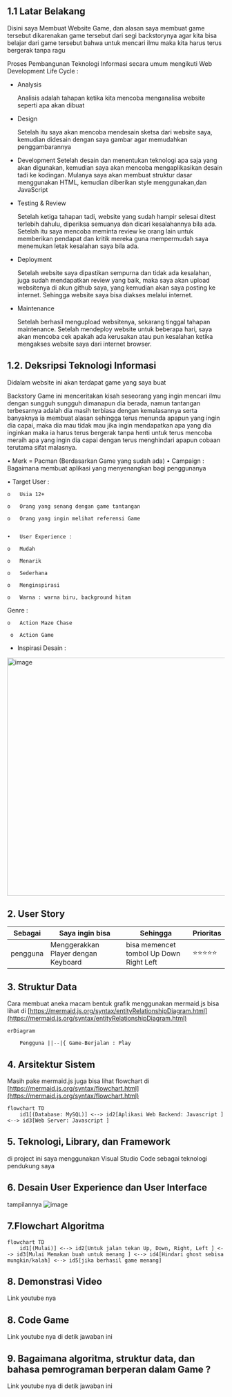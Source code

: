 ## 1.1 Latar Belakang

Disini saya Membuat Website Game, dan alasan saya membuat game tersebut dikarenakan game tersebut dari segi backstorynya agar kita bisa belajar dari game tersebut bahwa untuk mencari ilmu maka kita harus terus bergerak tanpa ragu
     
Proses Pembangunan Teknologi Informasi secara umum mengikuti Web Development Life Cycle :


   - Analysis

     Analisis adalah tahapan ketika kita mencoba menganalisa website seperti apa akan dibuat

   -	Design

    	Setelah itu saya akan mencoba mendesain sketsa dari website saya, kemudian didesain dengan saya gambar agar memudahkan penggambarannya

   -	Development
     Setelah desain dan menentukan teknologi apa saja yang akan digunakan, kemudian saya akan mencoba mengaplikasikan desain tadi ke kodingan. Mulanya saya akan membuat struktur dasar menggunakan HTML, kemudian diberikan style menggunakan,dan JavaScript

   - Testing & Review

     Setelah ketiga tahapan tadi, website yang sudah hampir selesai ditest terlebih dahulu, diperiksa semuanya dan dicari kesalahannya bila ada. Setelah itu saya mencoba meminta review ke orang lain untuk memberikan pendapat dan kritik mereka guna mempermudah saya menemukan letak kesalahan saya bila ada.

   - Deployment

     Setelah website saya dipastikan sempurna dan tidak ada kesalahan, juga sudah mendapatkan review yang baik, maka saya akan upload websitenya di akun github saya, yang kemudian akan saya posting ke internet. Sehingga website saya bisa diakses melalui internet.

   - Maintenance

     Setelah berhasil mengupload websitenya, sekarang tinggal tahapan maintenance. Setelah mendeploy website untuk beberapa hari, saya akan mencoba cek apakah ada kerusakan atau pun kesalahan ketika mengakses website saya dari internet browser.


## 1.2. Deksripsi Teknologi Informasi

Didalam website ini akan terdapat game yang saya buat


Backstory
Game ini menceritakan kisah seseorang yang ingin mencari ilmu dengan sungguh sungguh dimanapun dia berada, namun tantangan terbesarnya adalah dia masih terbiasa dengan kemalasannya serta banyaknya ia membuat alasan sehingga terus menunda apapun yang ingin dia capai, maka dia mau tidak mau jika ingin mendapatkan apa yang dia inginkan maka ia harus terus bergerak tanpa henti untuk terus mencoba meraih apa yang ingin dia capai dengan terus menghindari apapun cobaan terutama sifat malasnya.

•	Merk = Pacman (Berdasarkan Game yang sudah ada)
•	Campaign : Bagaimana membuat aplikasi yang menyenangkan bagi penggunanya

•	Target User :

    o	Usia 12+
    
    o	Orang yang senang dengan game tantangan
    
    o	Orang yang ingin melihat referensi Game
    
       
    •	User Experience :
    
    o	Mudah
    
    o	Menarik
    
    o	Sederhana
    
    o	Menginspirasi
    
    o	Warna : warna biru, background hitam

Genre :

    o	Action Maze Chase
    
     o	Action Game




- Inspirasi Desain :

<img width="550" alt="image" src="https://github.com/Fadhillahrizqia/Tugas-PDP/assets/144824636/4b75448e-1f54-4c14-aca7-07cff60a15d9">






## 2. User Story

Sebagai | Saya ingin bisa | Sehingga | Prioritas
---|---|---|---
pengguna | Menggerakkan Player dengan Keyboard  | bisa memencet tombol Up Down Right Left | ⭐⭐⭐⭐⭐



## 3. Struktur Data

Cara membuat aneka macam bentuk grafik menggunakan mermaid.js bisa lihat di [https://mermaid.js.org/syntax/entityRelationshipDiagram.html](https://mermaid.js.org/syntax/entityRelationshipDiagram.html) 

```mermaid
erDiagram

    Pengguna ||--|{ Game-Berjalan : Play
```



## 4. Arsitektur Sistem

Masih pake mermaid.js juga bisa lihat flowchart di [https://mermaid.js.org/syntax/flowchart.html](https://mermaid.js.org/syntax/flowchart.html)

```mermaid
flowchart TD
    id1[(Database: MySQL)] <--> id2[Aplikasi Web Backend: Javascript ] <--> id3[Web Server: Javascript ]  
```

## 5. Teknologi, Library, dan Framework

di project ini saya menggunakan Visual Studio Code sebagai teknologi pendukung saya

## 6. Desain User Experience dan User Interface



tampilannya 
![image](https://github.com/Fadhillahrizqia/Tugas-PDP/assets/144824636/17f9f882-2045-484d-9d94-c078d0dc7561)




 ## 7.Flowchart Algoritma

```mermaid
flowchart TD
    id1[(Mulai)] <--> id2[Untuk jalan tekan Up, Down, Right, Left ] <--> id3[Mulai Memakan buah untuk menang ] <--> id4[Hindari ghost sebisa mungkin/kalah] <--> id5[jika berhasil game menang] 
```



## 8. Demonstrasi Video

Link youtube nya

## 8. Code Game

Link youtube nya di detik jawaban ini

## 9. Bagaimana algoritma, struktur data, dan bahasa pemrograman berperan dalam Game ?

Link youtube nya di detik jawaban ini




